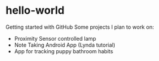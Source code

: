 # hello-world
Getting started with GitHub
Some projects I plan to work on:
- Proximity Sensor controlled lamp
- Note Taking Android App (Lynda tutorial)
- App for tracking puppy bathroom habits
